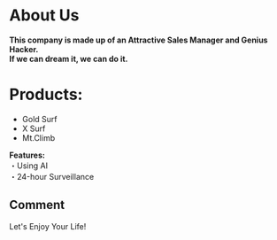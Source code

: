 # About Us
__This company is made up of an Attractive Sales Manager and Genius Hacker.  
If we can dream it, we can do it.__  

# Products:
- Gold Surf
- X Surf
- Mt.Climb

__Features:__  
 ・Using AI  
 ・24-hour Surveillance  

## Comment
Let's Enjoy Your Life!
